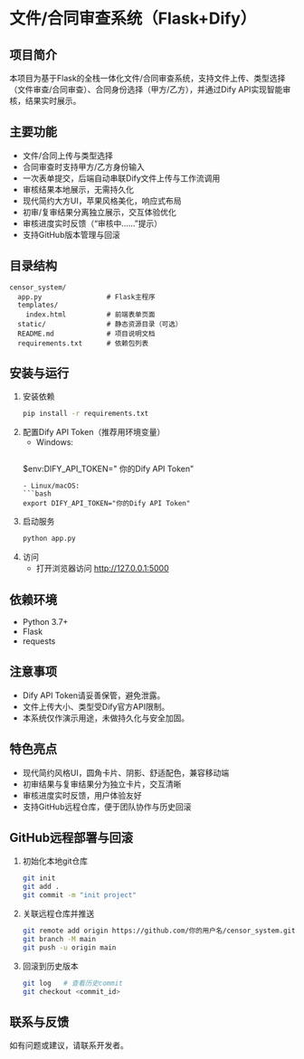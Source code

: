 # 文件/合同审查系统（Flask+Dify）

## 项目简介
本项目为基于Flask的全栈一体化文件/合同审查系统，支持文件上传、类型选择（文件审查/合同审查）、合同身份选择（甲方/乙方），并通过Dify API实现智能审核，结果实时展示。

## 主要功能
- 文件/合同上传与类型选择
- 合同审查时支持甲方/乙方身份输入
- 一次表单提交，后端自动串联Dify文件上传与工作流调用
- 审核结果本地展示，无需持久化
- 现代简约大方UI，苹果风格美化，响应式布局
- 初审/复审结果分离独立展示，交互体验优化
- 审核进度实时反馈（“审核中……”提示）
- 支持GitHub版本管理与回滚

## 目录结构
```
censor_system/
  app.py                # Flask主程序
  templates/
    index.html          # 前端表单页面
  static/               # 静态资源目录（可选）
  README.md             # 项目说明文档
  requirements.txt      # 依赖包列表
```

## 安装与运行
1. 安装依赖
   ```bash
   pip install -r requirements.txt
   ```
2. 配置Dify API Token（推荐用环境变量）
   - Windows:
     ```powershell
    $env:DIFY_API_TOKEN=" 你的Dify API Token"
     ```
   - Linux/macOS:
     ```bash
     export DIFY_API_TOKEN="你的Dify API Token"
     ```
3. 启动服务
   ```bash
   python app.py
   ```
4. 访问
   - 打开浏览器访问 http://127.0.0.1:5000

## 依赖环境
- Python 3.7+
- Flask
- requests

## 注意事项
- Dify API Token请妥善保管，避免泄露。
- 文件上传大小、类型受Dify官方API限制。
- 本系统仅作演示用途，未做持久化与安全加固。

## 特色亮点
- 现代简约风格UI，圆角卡片、阴影、舒适配色，兼容移动端
- 初审结果与复审结果分为独立卡片，交互清晰
- 审核进度实时反馈，用户体验友好
- 支持GitHub远程仓库，便于团队协作与历史回滚

## GitHub远程部署与回滚
1. 初始化本地git仓库
   ```bash
   git init
   git add .
   git commit -m "init project"
   ```
2. 关联远程仓库并推送
   ```bash
   git remote add origin https://github.com/你的用户名/censor_system.git
   git branch -M main
   git push -u origin main
   ```
3. 回滚到历史版本
   ```bash
   git log   # 查看历史commit
   git checkout <commit_id>
   ```

## 联系与反馈
如有问题或建议，请联系开发者。 